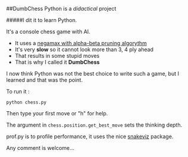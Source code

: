 ##DumbChess Python is a _didactical_ project

#####I dit it to learn Python.

It's a console chess game with AI.

* It uses a [negamax with alpha-beta pruning algorythm](https://en.wikipedia.org/wiki/Negamax)
* It's very **slow** so it cannot look more than 3, 4 ply ahead
* That results in some stupid moves
* That is why I called it **DumbChess**

I now think Python was not the best choice to write such a game, but I learned and that was the point.

To run it :

    python chess.py

Then type your first move or "h" for help.

The argument in `chess.position.get_best_move` sets the thinking depth.

prof.py is to profile performance, it uses the nice [snakeviz](https://jiffyclub.github.io/snakeviz/) package.

Any comment is welcome...